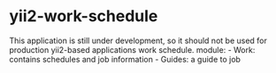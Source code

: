 # yii2-work-schedule
This application is still under development, so it should not be used for production yii2-based applications work schedule. module: - Work: contains schedules and job information - Guides: a guide to job
